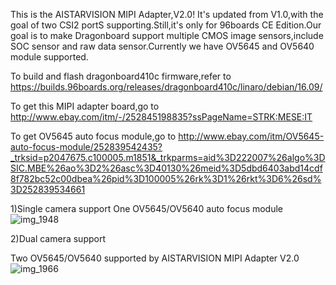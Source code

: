 This is the AISTARVISION MIPI Adapter,V2.0! It's updated from V1.0,with the goal of two CSI2 portS supporting.Still,it's only for 96boards CE Edition.Our goal is to make Dragonboard support multiple CMOS image sensors,include SOC sensor and raw data sensor.Currently we have OV5645 and OV5640 module supported.

To build and flash dragonboard410c firmware,refer to https://builds.96boards.org/releases/dragonboard410c/linaro/debian/16.09/

To get this MIPI adapter board,go to http://www.ebay.com/itm/-/252845198835?ssPageName=STRK:MESE:IT

To get OV5645 auto focus module,go to http://www.ebay.com/itm/OV5645-auto-focus-module/252839542435?_trksid=p2047675.c100005.m1851&_trkparms=aid%3D222007%26algo%3DSIC.MBE%26ao%3D2%26asc%3D40130%26meid%3D5dbd6403abd14cdf8f782bc52c00dbea%26pid%3D100005%26rk%3D1%26rkt%3D6%26sd%3D252839534661

1)Single camera support
One OV5645/OV5640 auto focus module
![img_1948](https://cloud.githubusercontent.com/assets/22780075/24592272/728c99a8-17c8-11e7-880a-757cf84d0f45.jpg)

2)Dual camera support

Two OV5645/OV5640 supported by AISTARVISION MIPI Adapter V2.0
![img_1966](https://cloud.githubusercontent.com/assets/22780075/24592212/ca0ae0e6-17c7-11e7-9c82-a632147f91d1.jpg)



